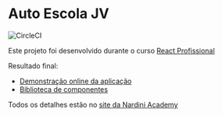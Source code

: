 # Auto Escola JV

![CircleCI](https://img.shields.io/circleci/build/github/jvictorrm/autoescola-jv)

Este projeto foi desenvolvido durante o curso [React Profissional](https://nardiniacademy.com)

Resultado final:

- [Demonstração online da aplicação](https://autoescola-jv.vercel.app)
- [Biblioteca de componentes](https://6184828bb9c7c1003abccdd6-teliqpnpry.chromatic.com/?path=/story/introduction-welcome--page)

Todos os detalhes estão no [site da Nardini Academy](https://nardiniacademy.com)
